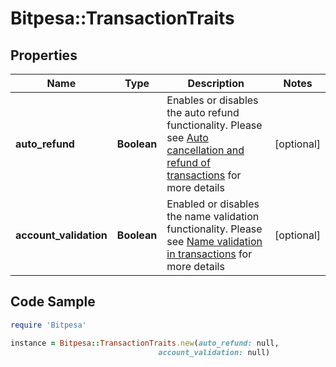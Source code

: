 # Bitpesa::TransactionTraits

## Properties

Name | Type | Description | Notes
------------ | ------------- | ------------- | -------------
**auto_refund** | **Boolean** | Enables or disables the auto refund functionality. Please see [Auto cancellation and refund of transactions](https://github.com/bitpesa/api-documentation/blob/master/additional-features.md#auto-cancellation-and-refund-of-transactions) for more details | [optional] 
**account_validation** | **Boolean** | Enabled or disables the name validation functionality. Please see [Name validation in transactions](https://github.com/bitpesa/api-documentation/blob/master/additional-features.md#name-validation-in-transactions) for more details | [optional] 

## Code Sample

```ruby
require 'Bitpesa'

instance = Bitpesa::TransactionTraits.new(auto_refund: null,
                                 account_validation: null)
```


